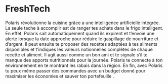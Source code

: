 # FreshTech
Polaris révolutionne la cuisine grâce a une intelligence artificielle intégrée. La seule tache à accomplir est de ranger tes achats dans le frigo intelligent. En effet, Polaris sait automatiquement quand ils expirent et t’envoie une alerte lorsque la date approche pour réduire le gaspillage de nourriture et d’argent. Il peut ensuite te proposer des recettes adaptées à tes aliments disponibles et t’indiques les valeurs notionnelles complètes de chaque recette et aliment. Il agit aussi comme un bon ami et te signale s’il te manque des apports nutritionnels pour la journée. Polaris te connecte à ton environnement en te montrant les rabais dans la région. En fin, avec Polaris tu peux même passer des commandes avec un budget donné pour maximiser les économies et sauver ton portefeuille .
